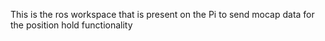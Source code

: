 This is the ros workspace that is present on the Pi to send mocap data for the position hold functionality 
